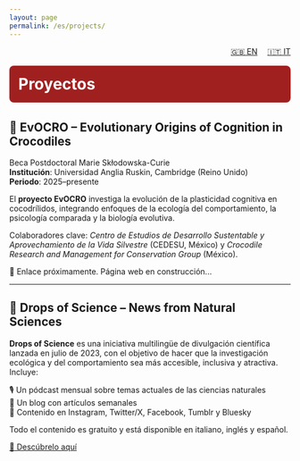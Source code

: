 ```yaml
---
layout: page
permalink: /es/projects/
---
```

<div style="text-align:right; margin-bottom: 1rem;">
  <a href="/test2/projects/" style="margin-right: 1em;">🇬🇧 EN</a>
  <a href="/test2/it/projects/">🇮🇹 IT</a>
</div>

<div style="background-color:#a02020; padding:1rem; border-radius:8px; text-align:left; margin-bottom: 2rem;">
  <h1 style="margin: 0; font-size: 2em; color:white;">Proyectos</h1>
</div>

## 🐊 EvOCRO – Evolutionary Origins of Cognition in Crocodiles

Beca Postdoctoral Marie Skłodowska-Curie  
**Institución**: Universidad Anglia Ruskin, Cambridge (Reino Unido)  
**Periodo**: 2025–presente  

El **proyecto EvOCRO** investiga la evolución de la plasticidad cognitiva en cocodrílidos, integrando enfoques de la ecología del comportamiento, la psicología comparada y la biología evolutiva.

Colaboradores clave: *Centro de Estudios de Desarrollo Sustentable y Aprovechamiento de la Vida Silvestre* (CEDESU, México) y *Crocodile Research and Management for Conservation Group* (México).

🔗 Enlace próximamente. Página web en construcción...

---

## 📢 Drops of Science – News from Natural Sciences

**Drops of Science** es una iniciativa multilingüe de divulgación científica lanzada en julio de 2023, con el objetivo de hacer que la investigación ecológica y del comportamiento sea más accesible, inclusiva y atractiva. Incluye:

🎙️ Un pódcast mensual sobre temas actuales de las ciencias naturales  
📝 Un blog con artículos semanales  
📱 Contenido en Instagram, Twitter/X, Facebook, Tumblr y Bluesky  

Todo el contenido es gratuito y está disponible en italiano, inglés y español.

[🔗 Descúbrelo aquí](https://linktr.ee/dropsofscienceofficial)
